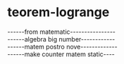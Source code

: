 # teorem-logrange
------from matematic----------------    
------algebra big number------------    
------matem postro nove-------------    
------make counter matem static----     

